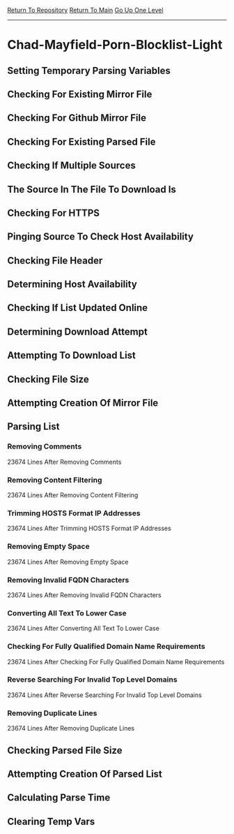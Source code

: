 [Return To Repository](https://github.com/deathbybandaid/piholeparser/)
[Return To Main](https://github.com/deathbybandaid/piholeparser/blob/master/RecentRunLogs/Mainlog.md)
[Go Up One Level](https://github.com/deathbybandaid/piholeparser/blob/master/RecentRunLogs/TopLevelScripts/30-Processing-External-Blacklists.md)
____________________________________
# Chad-Mayfield-Porn-Blocklist-Light
## Setting Temporary Parsing Variables
## Checking For Existing Mirror File
## Checking For Github Mirror File
## Checking For Existing Parsed File
## Checking If Multiple Sources
## The Source In The File To Download Is
## Checking For HTTPS
## Pinging Source To Check Host Availability
## Checking File Header
## Determining Host Availability
## Checking If List Updated Online
## Determining Download Attempt
## Attempting To Download List
## Checking File Size
## Attempting Creation Of Mirror File
## Parsing List
### Removing Comments
23674 Lines After Removing Comments
### Removing Content Filtering
23674 Lines After Removing Content Filtering
### Trimming HOSTS Format IP Addresses
23674 Lines After Trimming HOSTS Format IP Addresses
### Removing Empty Space
23674 Lines After Removing Empty Space
### Removing Invalid FQDN Characters
23674 Lines After Removing Invalid FQDN Characters
### Converting All Text To Lower Case
23674 Lines After Converting All Text To Lower Case
### Checking For Fully Qualified Domain Name Requirements
23674 Lines After Checking For Fully Qualified Domain Name Requirements
### Reverse Searching For Invalid Top Level Domains
23674 Lines After Reverse Searching For Invalid Top Level Domains
### Removing Duplicate Lines
23674 Lines After Removing Duplicate Lines
## Checking Parsed File Size
## Attempting Creation Of Parsed List
## Calculating Parse Time
## Clearing Temp Vars

